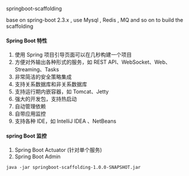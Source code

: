 springboot-scaffolding

base on spring-boot 2.3.x , 
use Mysql , Redis , MQ  and so on to build the scaffolding

#### Spring Boot 特性

1. 使用 Spring 项目引导页面可以在几秒构建一个项目
2. 方便对外输出各种形式的服务，如 REST API、WebSocket、Web、Streaming、Tasks
3. 非常简洁的安全策略集成
4. 支持关系数据库和非关系数据库
5. 支持运行期内嵌容器，如 Tomcat、Jetty
6. 强大的开发包，支持热启动
7. 自动管理依赖
8. 自带应用监控
9. 支持各种 IDE，如 IntelliJ IDEA 、NetBeans

#### spring Boot  监控
1. Spring Boot Actuator (针对单个服务)
2. Spring Boot Admin

```
java -jar springboot-scaffolding-1.0.0-SNAPSHOT.jar

```

